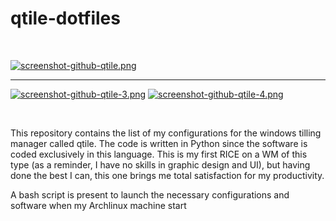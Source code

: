 # qtile-dotfiles

<br />

[![screenshot-github-qtile.png](https://i.postimg.cc/7hps9g6W/screenshot-github-qtile.png)](https://postimg.cc/QKJJxKcQ)

---

[![screenshot-github-qtile-3.png](https://i.postimg.cc/zGwtwH1x/screenshot-github-qtile-3.png)](https://postimg.cc/2167r6yW) [![screenshot-github-qtile-4.png](https://i.postimg.cc/HLB6RGn5/screenshot-github-qtile-4.png)](https://postimg.cc/bGS0SBQN)

<br />

This repository contains the list of my configurations for the windows tilling manager called qtile. The code is written in Python since the software is coded exclusively in this language. This is my first RICE on a WM of this type (as a reminder, I have no skills in graphic design and UI), but having done the best I can, this one brings me total satisfaction for my productivity.

A bash script is present to launch the necessary configurations and software when my Archlinux machine start
